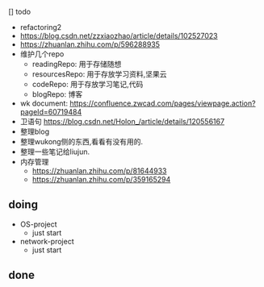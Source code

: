 [] todo
* refactoring2
* https://blog.csdn.net/zzxiaozhao/article/details/102527023
* https://zhuanlan.zhihu.com/p/596288935
* 维护几个repo
  * readingRepo: 用于存储随想
  * resourcesRepo: 用于存放学习资料,坚果云
  * codeRepo: 用于存放学习笔记,代码
  * blogRepo: 博客
* wk document: 
    https://confluence.zwcad.com/pages/viewpage.action?pageId=60719484
* 卫语句
    https://blog.csdn.net/Holon_/article/details/120556167
* 整理blog
* 整理wukong侧的东西,看看有没有用的.
* 整理一些笔记给liujun.
* 内存管理
  * https://zhuanlan.zhihu.com/p/81644933
  * https://zhuanlan.zhihu.com/p/359165294

## doing

* OS-project
  * just start
* network-project
  * just start

## done